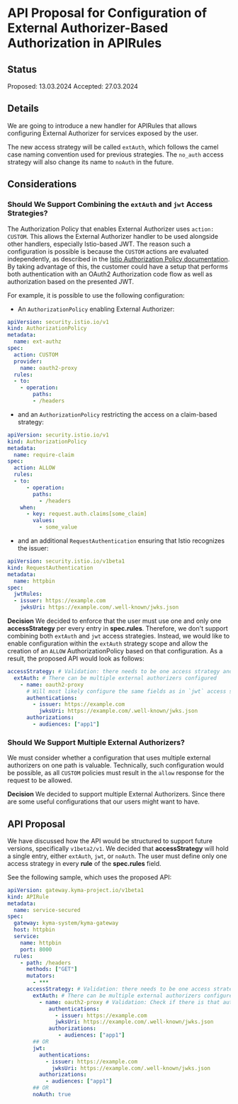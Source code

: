 # API Proposal for Configuration of External Authorizer-Based Authorization in APIRules

## Status
Proposed: 13.03.2024
Accepted: 27.03.2024

## Details

We are going to introduce a new handler for APIRules that allows configuring External Authorizer for services exposed by the user.

The new access strategy will be called `extAuth`, which follows the camel case naming convention used for previous strategies. The `no_auth` access strategy will also change its name to `noAuth` in the future.

## Considerations

### Should We Support Combining the `extAuth` and `jwt` Access Strategies?

The Authorization Policy that enables External Authorizer uses `action: CUSTOM`. This allows the External Authorizer handler to be used alongside other handlers, especially Istio-based JWT. The reason such a configuration is possible is because the `CUSTOM` actions are evaluated independently, as described in the [Istio Authorization Policy documentation](https://istio.io/latest/docs/reference/config/security/authorization-policy). By taking advantage of this, the customer could have a setup that performs both authentication with an OAuth2 Authorization code flow as well as authorization based on the presented JWT.

For example, it is possible to use the following configuration:

- An `AuthorizationPolicy` enabling External Authorizer:

```yaml
apiVersion: security.istio.io/v1
kind: AuthorizationPolicy
metadata:
  name: ext-authz
spec:
  action: CUSTOM
  provider:
    name: oauth2-proxy
  rules:
  - to:
    - operation:
        paths:
        - /headers
```

- and an `AuthorizationPolicy` restricting the access on a claim-based strategy:

```yaml
apiVersion: security.istio.io/v1
kind: AuthorizationPolicy
metadata:
  name: require-claim
spec:
  action: ALLOW
  rules:
  - to:
      - operation:
        paths:
          - /headers
    when:
      - key: request.auth.claims[some_claim]
        values:
          - some_value
```

- and an additional `RequestAuthentication` ensuring that Istio recognizes the issuer:
```yaml
apiVersion: security.istio.io/v1beta1
kind: RequestAuthentication
metadata:
  name: httpbin
spec:
  jwtRules:
  - issuer: https://example.com
    jwksUri: https://example.com/.well-known/jwks.json
```

**Decision**
We decided to enforce that the user must use one and only one **accessStrategy** per every entry in **spec.rules**. Therefore, we don't support combining both `extAuth` and `jwt` access strategies.
Instead, we would like to enable configuration within the `extAuth` strategy scope and allow the creation of an `ALLOW` AuthorizationPolicy based on that configuration.
As a result, the proposed API would look as follows:

```yaml
accessStrategy: # Validation: there needs to be one access strategy and only one
  extAuth: # There can be multiple external authorizers configured
    - name: oauth2-proxy
      # Will most likely configure the same fields as in `jwt` access strategy
      authentications:
        - issuer: https://example.com
          jwksUri: https://example.com/.well-known/jwks.json            
      authorizations:
        - audiences: ["app1"]
```

### Should We Support Multiple External Authorizers?

We must consider whether a configuration that uses multiple external authorizers on one path is valuable. Technically, such configuration would be possible, as all `CUSTOM` policies must result in the `allow` response for the request to be allowed.

**Decision**
We decided to support multiple External Authorizers. Since there are some useful configurations that our users might want to have.

## API Proposal

We have discussed how the API would be structured to support future versions, specifically `v1beta2/v1`. We decided that **accessStrategy** will hold a single entry, either `extAuth`, `jwt`, or `noAuth`. The user must define only one access strategy in every **rule** of the **spec.rules** field.

See the following sample, which uses the proposed API:

```yaml
apiVersion: gateway.kyma-project.io/v1beta1
kind: APIRule
metadata:
  name: service-secured
spec:
  gateway: kyma-system/kyma-gateway
  host: httpbin
  service:
    name: httpbin
    port: 8000
  rules:
    - path: /headers
      methods: ["GET"]
      mutators:
        - ***
      accessStrategy: # Validation: there needs to be one access strategy, and only one
        extAuth: # There can be multiple external authorizers configured
          - name: oauth2-proxy # Validation: Check if there is that authorizer in Istio mesh config
             authentications:
               - issuer: https://example.com
               jwksUri: https://example.com/.well-known/jwks.json            
             authorizations:
                - audiences: ["app1"]
        ## OR
        jwt:
          authentications:
            - issuer: https://example.com
              jwksUri: https://example.com/.well-known/jwks.json            
          authorizations:
            - audiences: ["app1"]
        ## OR
        noAuth: true
```
